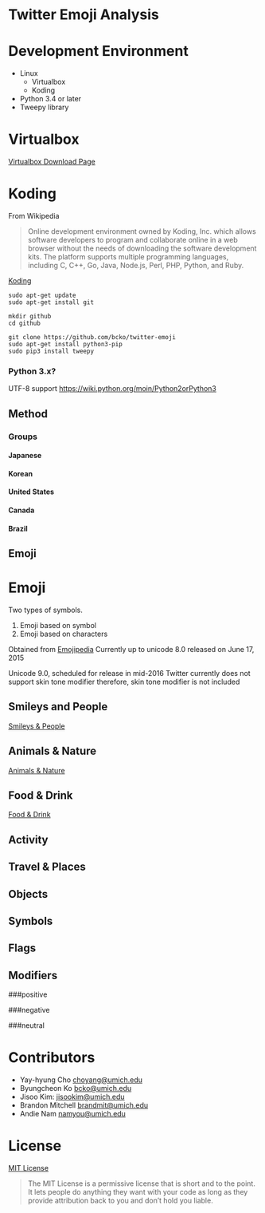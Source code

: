 # **Twitter Emoji Analysis**


# Development Environment
* Linux
  * Virtualbox
  * Koding
* Python 3.4 or later
* Tweepy library

# Virtualbox
[Virtualbox Download Page](https://www.virtualbox.org/wiki/Downloads)


# Koding

From Wikipedia
> Online development environment owned by Koding, Inc. which allows software developers to program and collaborate online in a web browser without the needs of downloading the software development kits. The platform supports multiple programming languages, including C, C++, Go, Java, Node.js, Perl, PHP, Python, and Ruby.

[Koding](https://koding.com/R/bcko)
```
sudo apt-get update
sudo apt-get install git

mkdir github
cd github

git clone https://github.com/bcko/twitter-emoji
sudo apt-get install python3-pip
sudo pip3 install tweepy
```


### Python 3.x?

UTF-8 support
https://wiki.python.org/moin/Python2orPython3


## Method




### Groups

#### Japanese
#### Korean
#### United States
#### Canada
#### Brazil

## Emoji 

# Emoji
Two types of symbols. 
1. Emoji based on symbol
2. Emoji based on characters

Obtained from [Emojipedia](emojipedia.org)
Currently up to unicode 8.0 released on June 17, 2015

Unicode 9.0, scheduled for release in mid-2016
Twitter currently does not support skin tone modifier therefore, skin tone modifier is not included

## Smileys and People
[Smileys & People](http://emojipedia.org/people/)

## Animals & Nature
[Animals & Nature](http://emojipedia.org/nature/)

## Food & Drink
[Food & Drink](http://emojipedia.org/food-drink/)

## Activity



## Travel & Places

## Objects

## Symbols

## Flags

## Modifiers








###positive

###negative

###neutral


# Contributors
* Yay-hyung Cho choyang@umich.edu
* Byungcheon Ko bcko@umich.edu
* Jisoo Kim: jisookim@umich.edu
* Brandon Mitchell brandmit@umich.edu
* Andie Nam namyou@umich.edu

# License
[MIT License](https://github.com/bcko/twitter_emoji/blob/master/LICENSE)
> The MIT License is a permissive license that is short and to the point. It lets people do anything they want with your code as long as they provide attribution back to you and don’t hold you liable.
